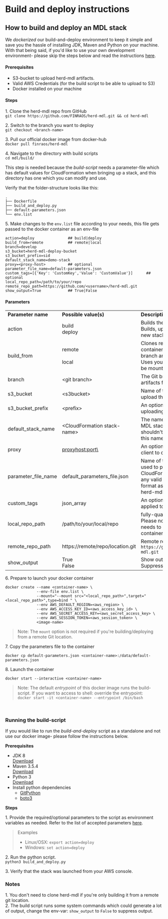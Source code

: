 Build and deploy instructions
=============================

## How to build and deploy an MDL stack

We _dockerized_ our build-and-deploy environment to keep it simple and save you the hassle of installing
 JDK, Maven and Python on your machine. With that being said, if you'd like to use your own development 
environment- please skip the steps below and read the instructions [here](#running-the-build-script).

#### Prerequisites

* S3-bucket to upload herd-mdl artifacts.
* Valid AWS Credentials (for the build script to be able to upload to S3)
* Docker installed on your machine

#### Steps

1\. Clone the herd-mdl repo from GitHub  
  `git clone https://github.com/FINRAOS/herd-mdl.git && cd herd-mdl`
  
2\. Switch to the branch you want to deploy  
  `git checkout <branch-name>`
  
3\. Pull our official docker image from docker-hub   
  `docker pull finraos/herd-mdl`
  
4\. Navigate to the directory with build scripts    
  `cd mdl/build/`
  
  This step is needed because the _build-script_ needs a parameter-file which has default values for
  CloudFormation when bringing up a stack, and this directory has one which you can modify and use.
  
  Verify that the folder-structure looks like this: 
  
```
.
├── Dockerfile
├── build_and_deploy.py
├── default-parameters.json
└── env.list
```

5\. Make changes to the `env.list` file according to your needs, this file gets passed to the docker container as an env-file  
 

```
action=deploy               ## build|deploy
build_from=remote           ## remote|local
branch=develop
s3_bucket=herd-mdl-deploy-bucket
s3_bucket_prefix=sid
default_stack_name=demo-stack
proxy=<proxy-host>          ## optional
parameter_file_name=default-parameters.json  
custom_tags=[{'Key': 'CustomKey','Value': 'CustomValue'}]      ## optional
local_repo_path=/path/to/your/repo
remote_repo_path=https://github.com/<username>/herd-mdl.git
show_output=True            ## True|False

```

#### Parameters

|   |   |   |
| ----- | ----- | ----- |
| **Parameter name** | **Possible value(s)** | **Description** |
| action | build <br> deploy | Builds the artifact and upload to S3. <br> Builds, uploads to S3 and launches a new stack.
| build_from | remote <br><br> local | Clones remote repository to the container, switches to the specified branch and uses it to build artifacts. <br> Uses your local repository (needs to be mounted to the docker container)
| branch | <git branch\> | The Git branch you want to build artifacts from.
| s3_bucket | <s3bucket\>| Name of the S3 bucket you want to upload the build-artifacts to.
| s3_bucket_prefix | <prefix\> | An optional prefix to use when uploading the build-artifact.
| default_stack_name | <CloudFormation stack-name\> | The name to use when launching the MDL stack. Please note that there shouldn't be an existing stack with this name or the deployment will fail.
| proxy | <proxyhost:port\> | An optional proxy used by the boto3 client to connect to AWS.
| parameter_file_name | default_parameters_file.json | Name of the parameters file which is used to populate when launching the CloudFormation stack. This could be any valid JSON file with the same format as the one included in the herd-mdl repository [link]
| custom_tags | json_array | An optional set of tags you want applied to your CloudFormation stack.
| local_repo_path | /path/to/your/local/repo | fully-qualified path to your local repo. Please note that this directory also needs to be mounted on the docker container as a bind-mount.
| remote_repo_path | https://remote/repo/location.git | Remote repository location eg: `https://github.com/<username>/herd-mdl.git`
| show_output | True <br> False | Show output from system commands <br> Suppress system command outputs

6\. Prepare to launch your docker container

```
docker create --name <container-name> \
              --env-file env.list \
              --mount="--mount src="<local_repo_path>",target="<local_repo_path>",type=bind " \  
              --env AWS_DEFAULT_REGION=<aws_region> \
              --env AWS_ACCESS_KEY_ID=<aws_access_key_id> \
              --env AWS_SECRET_ACCESS_KEY=<aws_secret_access_key> \
              --env AWS_SESSION_TOKEN=<aws_session_token> \
              <image-name>
```

> Note: The `mount` option is not required if you're building/deploying from a remote Git location.

7\. Copy the parameters file to the container

`docker cp default-parameters.json <container-name>:/data/default-parameters.json`

8\. Launch the container 

`docker start --interactive <container-name>`

> Note: The default _entrypoint_ of this docker image runs the build-script. If you want to access to shell: override
  the entrypoint:  
  `docker start -it <container-name> --entrypoint /bin/bash`

<br>

### Running the build-script

If you would like to run the _build-and-deploy_ script as a standalone and not use our docker image- please 
follow the instructions below.

**Prerequisites**

* JDK 8  
[Download](http://www.oracle.com/technetwork/java/javase/downloads/jdk8-downloads-2133151.html)
* Maven 3.5.4  
[Download](https://maven.apache.org/download.cgi)
* Python 3  
[Download](https://www.python.org/getit/)
* Install python dependencies
    - [GitPython](https://github.com/gitpython-developers/GitPython)
    - [boto3](https://github.com/boto/boto3)

**Steps**

1\. Provide the required/optional parameters to the script as environment variables as needed. Refer to the list of accepted parameters [here](#parameters). 

> Examples
>
> * Linux/OSX: `export action=deploy`
> * Windows: `set action=deploy`
  
2\. Run the python script.  
`python3 build_and_deploy.py`

3\. Verify that the stack was launched from your AWS console.


### Notes

1\. You don't need to clone herd-mdl if you're only building it from a remote git location.  
2\. The build script runs some system commands which could generate a lot of output, change the env-var: `show_output` to `False` to suppress output.  



